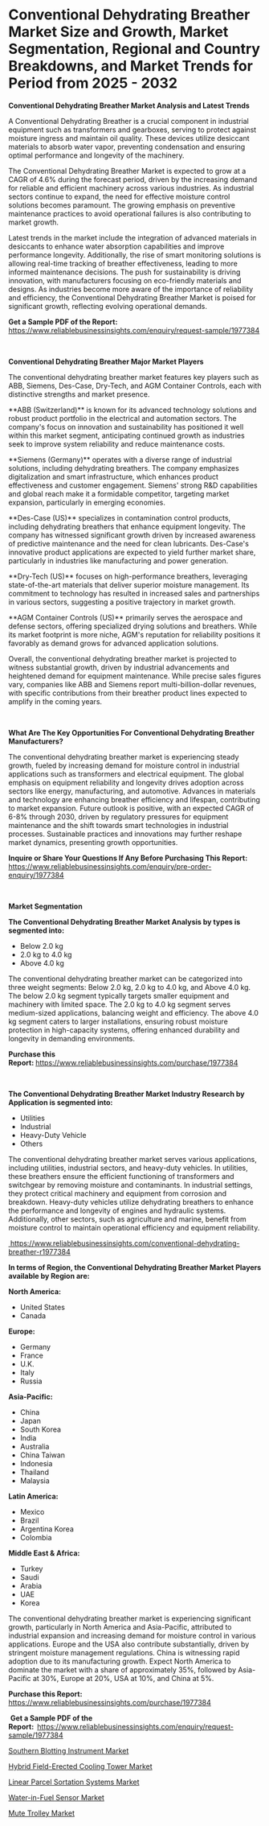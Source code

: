 <p><h1>Conventional Dehydrating Breather Market Size and Growth, Market Segmentation, Regional and Country Breakdowns, and Market Trends for Period from 2025 -  2032</h1></p><p><strong>Conventional Dehydrating Breather Market Analysis and Latest Trends</strong></p>
<p><p>A Conventional Dehydrating Breather is a crucial component in industrial equipment such as transformers and gearboxes, serving to protect against moisture ingress and maintain oil quality. These devices utilize desiccant materials to absorb water vapor, preventing condensation and ensuring optimal performance and longevity of the machinery.</p><p>The Conventional Dehydrating Breather Market is expected to grow at a CAGR of 4.6% during the forecast period, driven by the increasing demand for reliable and efficient machinery across various industries. As industrial sectors continue to expand, the need for effective moisture control solutions becomes paramount. The growing emphasis on preventive maintenance practices to avoid operational failures is also contributing to market growth.</p><p>Latest trends in the market include the integration of advanced materials in desiccants to enhance water absorption capabilities and improve performance longevity. Additionally, the rise of smart monitoring solutions is allowing real-time tracking of breather effectiveness, leading to more informed maintenance decisions. The push for sustainability is driving innovation, with manufacturers focusing on eco-friendly materials and designs. As industries become more aware of the importance of reliability and efficiency, the Conventional Dehydrating Breather Market is poised for significant growth, reflecting evolving operational demands.</p></p>
<p><strong>Get a Sample PDF of the Report:&nbsp;</strong> <a href="https://www.reliablebusinessinsights.com/enquiry/request-sample/1977384?utm_campaign=62&utm_medium=2&utm_source=Github&utm_content=ia&utm_term=01032025&utm_id=conventional-dehydrating-breather">https://www.reliablebusinessinsights.com/enquiry/request-sample/1977384</a></p>
<p>&nbsp;</p>
<p><strong>Conventional Dehydrating Breather Major Market Players</strong></p>
<p><p>The conventional dehydrating breather market features key players such as ABB, Siemens, Des-Case, Dry-Tech, and AGM Container Controls, each with distinctive strengths and market presence. </p><p>**ABB (Switzerland)** is known for its advanced technology solutions and robust product portfolio in the electrical and automation sectors. The company's focus on innovation and sustainability has positioned it well within this market segment, anticipating continued growth as industries seek to improve system reliability and reduce maintenance costs.</p><p>**Siemens (Germany)** operates with a diverse range of industrial solutions, including dehydrating breathers. The company emphasizes digitalization and smart infrastructure, which enhances product effectiveness and customer engagement. Siemens' strong R&D capabilities and global reach make it a formidable competitor, targeting market expansion, particularly in emerging economies.</p><p>**Des-Case (US)** specializes in contamination control products, including dehydrating breathers that enhance equipment longevity. The company has witnessed significant growth driven by increased awareness of predictive maintenance and the need for clean lubricants. Des-Case's innovative product applications are expected to yield further market share, particularly in industries like manufacturing and power generation.</p><p>**Dry-Tech (US)** focuses on high-performance breathers, leveraging state-of-the-art materials that deliver superior moisture management. Its commitment to technology has resulted in increased sales and partnerships in various sectors, suggesting a positive trajectory in market growth.</p><p>**AGM Container Controls (US)** primarily serves the aerospace and defense sectors, offering specialized drying solutions and breathers. While its market footprint is more niche, AGM's reputation for reliability positions it favorably as demand grows for advanced application solutions.</p><p>Overall, the conventional dehydrating breather market is projected to witness substantial growth, driven by industrial advancements and heightened demand for equipment maintenance. While precise sales figures vary, companies like ABB and Siemens report multi-billion-dollar revenues, with specific contributions from their breather product lines expected to amplify in the coming years.</p></p>
<p>&nbsp;</p>
<p><strong>What Are The Key Opportunities For Conventional Dehydrating Breather Manufacturers?</strong></p>
<p><p>The conventional dehydrating breather market is experiencing steady growth, fueled by increasing demand for moisture control in industrial applications such as transformers and electrical equipment. The global emphasis on equipment reliability and longevity drives adoption across sectors like energy, manufacturing, and automotive. Advances in materials and technology are enhancing breather efficiency and lifespan, contributing to market expansion. Future outlook is positive, with an expected CAGR of 6-8% through 2030, driven by regulatory pressures for equipment maintenance and the shift towards smart technologies in industrial processes. Sustainable practices and innovations may further reshape market dynamics, presenting growth opportunities.</p></p>
<p><strong>Inquire or Share Your Questions If Any Before Purchasing This Report:</strong> <a href="https://www.reliablebusinessinsights.com/enquiry/pre-order-enquiry/1977384?utm_campaign=62&utm_medium=2&utm_source=Github&utm_content=ia&utm_term=01032025&utm_id=conventional-dehydrating-breather">https://www.reliablebusinessinsights.com/enquiry/pre-order-enquiry/1977384</a></p>
<p>&nbsp;</p>
<p><strong>Market Segmentation</strong></p>
<p><strong>The Conventional Dehydrating Breather Market Analysis by types is segmented into:</strong></p>
<p><ul><li>Below 2.0 kg</li><li>2.0 kg to 4.0 kg</li><li>Above 4.0 kg</li></ul></p>
<p><p>The conventional dehydrating breather market can be categorized into three weight segments: Below 2.0 kg, 2.0 kg to 4.0 kg, and Above 4.0 kg. The below 2.0 kg segment typically targets smaller equipment and machinery with limited space. The 2.0 kg to 4.0 kg segment serves medium-sized applications, balancing weight and efficiency. The above 4.0 kg segment caters to larger installations, ensuring robust moisture protection in high-capacity systems, offering enhanced durability and longevity in demanding environments.</p></p>
<p><strong>Purchase this Report:&nbsp;</strong><a href="https://www.reliablebusinessinsights.com/purchase/1977384?utm_campaign=62&utm_medium=2&utm_source=Github&utm_content=ia&utm_term=01032025&utm_id=conventional-dehydrating-breather">https://www.reliablebusinessinsights.com/purchase/1977384</a></p>
<p>&nbsp;</p>
<p><strong>The Conventional Dehydrating Breather Market Industry Research by Application is segmented into:</strong></p>
<p><ul><li>Utilities</li><li>Industrial</li><li>Heavy-Duty Vehicle</li><li>Others</li></ul></p>
<p><p>The conventional dehydrating breather market serves various applications, including utilities, industrial sectors, and heavy-duty vehicles. In utilities, these breathers ensure the efficient functioning of transformers and switchgear by removing moisture and contaminants. In industrial settings, they protect critical machinery and equipment from corrosion and breakdown. Heavy-duty vehicles utilize dehydrating breathers to enhance the performance and longevity of engines and hydraulic systems. Additionally, other sectors, such as agriculture and marine, benefit from moisture control to maintain operational efficiency and equipment reliability.</p></p>
<p><a href="https://www.reliablebusinessinsights.com/conventional-dehydrating-breather-r1977384?utm_campaign=62&utm_medium=2&utm_source=Github&utm_content=ia&utm_term=01032025&utm_id=conventional-dehydrating-breather">&nbsp;https://www.reliablebusinessinsights.com/conventional-dehydrating-breather-r1977384</a></p>
<p><strong>In terms of Region, the Conventional Dehydrating Breather Market Players available by Region are:</strong></p>
<p>
    <p> <strong> North America: </strong>
        <ul>
            <li>United States</li>
            <li>Canada</li>
        </ul>
        </p> 
    <p> <strong> Europe: </strong>
        <ul>
            <li>Germany</li>
            <li>France</li>
            <li>U.K.</li>
            <li>Italy</li>
            <li>Russia</li>
        </ul>
        </p> 
    <p> <strong> Asia-Pacific: </strong>
        <ul>
            <li>China</li>
            <li>Japan</li>
            <li>South Korea</li>
            <li>India</li>
            <li>Australia</li>
            <li>China Taiwan</li>
            <li>Indonesia</li>
            <li>Thailand</li>
            <li>Malaysia</li>
        </ul>
        </p> 
    <p> <strong> Latin America: </strong>
        <ul>
            <li>Mexico</li>
            <li>Brazil</li>
            <li>Argentina Korea</li>
            <li>Colombia</li>
        </ul>
        </p> 
    <p> <strong> Middle East & Africa: </strong>
        <ul>
            <li>Turkey</li>
            <li>Saudi</li>
            <li>Arabia</li>
            <li>UAE</li>
            <li>Korea</li>
        </ul>
    </p>
    </p>
<p><p>The conventional dehydrating breather market is experiencing significant growth, particularly in North America and Asia-Pacific, attributed to industrial expansion and increasing demand for moisture control in various applications. Europe and the USA also contribute substantially, driven by stringent moisture management regulations. China is witnessing rapid adoption due to its manufacturing growth. Expect North America to dominate the market with a share of approximately 35%, followed by Asia-Pacific at 30%, Europe at 20%, USA at 10%, and China at 5%.</p></p>
<p><strong>Purchase this Report: </strong><a href="https://www.reliablebusinessinsights.com/purchase/1977384?utm_campaign=62&utm_medium=2&utm_source=Github&utm_content=ia&utm_term=01032025&utm_id=conventional-dehydrating-breather">https://www.reliablebusinessinsights.com/purchase/1977384</a></p>
<p>&nbsp;<strong>Get a Sample PDF of the Report:&nbsp;&nbsp;</strong><a href="https://www.reliablebusinessinsights.com/enquiry/request-sample/1977384?utm_campaign=62&utm_medium=2&utm_source=Github&utm_content=ia&utm_term=01032025&utm_id=conventional-dehydrating-breather">https://www.reliablebusinessinsights.com/enquiry/request-sample/1977384</a></p>
<p><strong></strong></p>
<p><p><a href="https://github.com/shrebasokib/Market-Research-Report-List-1/blob/main/southern-blotting-instrument-market.md?utm_campaign=62&utm_medium=2&utm_source=Github&utm_content=ia&utm_term=01032025&utm_id=conventional-dehydrating-breather">Southern Blotting Instrument Market</a></p><p><a href="https://github.com/kaqiewan/Market-Research-Report-List-1/blob/main/hybrid-field-erected-cooling-tower-market.md?utm_campaign=62&utm_medium=2&utm_source=Github&utm_content=ia&utm_term=01032025&utm_id=conventional-dehydrating-breather">Hybrid Field-Erected Cooling Tower Market</a></p><p><a href="https://github.com/taxyevgwlle/Market-Research-Report-List-1/blob/main/linear-parcel-sortation-systems-market.md?utm_campaign=62&utm_medium=2&utm_source=Github&utm_content=ia&utm_term=01032025&utm_id=conventional-dehydrating-breather">Linear Parcel Sortation Systems Market</a></p><p><a href="https://github.com/donkalucine10/Market-Research-Report-List-1/blob/main/water-in-fuel-sensor-market.md?utm_campaign=62&utm_medium=2&utm_source=Github&utm_content=ia&utm_term=01032025&utm_id=conventional-dehydrating-breather">Water-in-Fuel Sensor Market</a></p><p><a href="https://github.com/elodielamto06/Market-Research-Report-List-1/blob/main/mute-trolley-market.md?utm_campaign=62&utm_medium=2&utm_source=Github&utm_content=ia&utm_term=01032025&utm_id=conventional-dehydrating-breather">Mute Trolley Market</a></p></p>